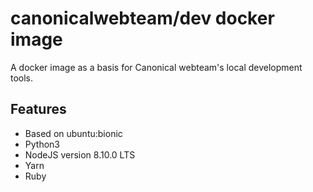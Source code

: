 # canonicalwebteam/dev docker image

A docker image as a basis for Canonical webteam's local development tools.

## Features

- Based on ubuntu:bionic
- Python3
- NodeJS version 8.10.0 LTS
- Yarn
- Ruby

